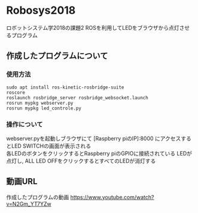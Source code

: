 # Robosys2018
ロボットシステム学2018の課題2
ROSを利用してLEDをブラウザから点灯させるプログラム

## 作成したプログラムについて
### 使用方法
```
sudo apt install ros-kinetic-rosbridge-suite
roscore
roslaunch rosbridge_server rosbridge_websocket.launch
rosrun mypkg webserver.py
rosrun mypkg led_controle.py
```
### 操作について
webserver.pyを起動しブラウザにて [Raspberry piのIP]:8000 
にアクセスするとLED SWITCHの画面が表示される  
各LEDのボタンをクリックするとRaspberry piのGPIOに接続されている
LEDが点灯し, ALL LED OFFをクリックするとすべてのLEDが消灯する

## 動画URL
作成したプログラムの動画
https://www.youtube.com/watch?v=N2Gm_YT7YZw
